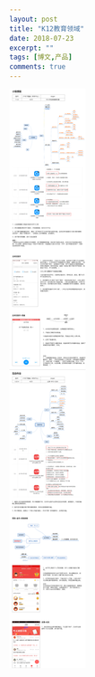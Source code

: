 ```yaml
---
layout: post
title: "K12教育领域"
date: 2018-07-23
excerpt: ""
tags: [博文,产品]
comments: true
---
```


![竞品分析之小猿互动](../assets/img/post-img/百度/竞品分析之小猿互动.png)














